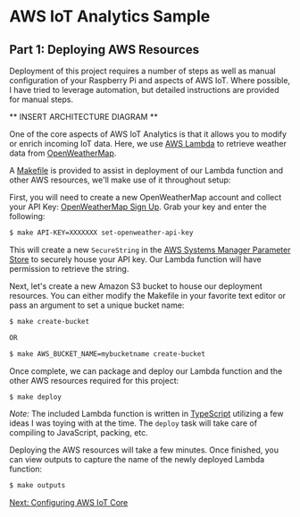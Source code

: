 # AWS IoT Analytics Sample

## Part 1: Deploying AWS Resources

Deployment of this project requires a number of steps as well as manual configuration of your Raspberry Pi and aspects of AWS IoT. Where possible, I have tried to leverage automation, but detailed instructions are provided for manual steps.

** INSERT ARCHITECTURE DIAGRAM **

One of the core aspects of AWS IoT Analytics is that it allows you to modify or enrich incoming IoT data. Here, we use [AWS Lambda](https://aws.amazon.com/lambda/) to retrieve weather data from [OpenWeatherMap](https://openweathermap.org/).

A [Makefile](./Makefile) is provided to assist in deployment of our Lambda function and other AWS resources, we'll make use of it throughout setup:

First, you will need to create a new OpenWeatherMap account and collect your API Key: [OpenWeatherMap Sign Up](https://home.openweathermap.org/users/sign_up). Grab your key and enter the following:

``` bash
$ make API-KEY=XXXXXXX set-openweather-api-key
```

This will create a new `SecureString` in the [AWS Systems Manager Parameter Store](https://docs.aws.amazon.com/systems-manager/latest/userguide/systems-manager-paramstore.html) to securely house your API key. Our Lambda function will have permission to retrieve the string.

Next, let's create a new Amazon S3 bucket to house our deployment resources. You can either modify the Makefile in your favorite text editor or pass an argument to set a unique bucket name:

``` bash
$ make create-bucket

OR

$ make AWS_BUCKET_NAME=mybucketname create-bucket
```

Once complete, we can package and deploy our Lambda function and the other AWS resources required for this project:

``` bash
$ make deploy
```

*Note:* The included Lambda function is written in [TypeScript](https://www.typescriptlang.org/) utilizing a few ideas I was toying with at the time. The `deploy` task will take care of compiling to JavaScript, packing, etc.

Deploying the AWS resources will take a few minutes. Once finished, you can view outputs to capture the name of the newly deployed Lambda function:

``` bash
$ make outputs
```

[Next: Configuring AWS IoT Core](2_iot_core.md)